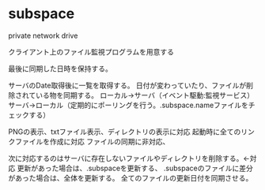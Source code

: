# subspace
private network drive

クライアント上のファイル監視プログラムを用意する

最後に同期した日時を保持する。

サーバのDate取得後に一覧を取得する。
日付が変わっていたり、ファイルが削除されている物を同期する。
ローカル→サーバ（イベント駆動:監視サービス）
サーバ→ローカル（定期的にポーリングを行う。.subspace.nameファイルをチェックする）

PNGの表示、txtファイル表示、ディレクトリの表示に対応
起動時に全てのリンクファイルを作成に対応
ファイルの同期に非対応、

次に対応するのはサーバに存在しないファイルやディレクトリを削除する。←対応
更新があった場合は、.subspaceを更新する、
.subspaceのファイルに差分があった場合は、全体を更新する。
全てのファイルの更新日付を同期させる。
